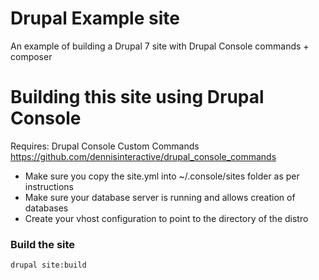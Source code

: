 # Drupal Example site
An example of building a Drupal 7 site with Drupal Console commands + composer

# Building this site using Drupal Console

Requires: Drupal Console Custom Commands https://github.com/dennisinteractive/drupal_console_commands

- Make sure you copy the site.yml into ~/.console/sites folder as per instructions
- Make sure your database server is running and allows creation of databases
- Create your vhost configuration to point to the directory of the distro

### Build the site

`drupal site:build`
